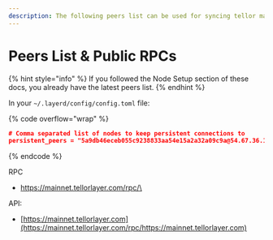 ```yaml
---
description: The following peers list can be used for syncing tellor mainnet
---
```


# Peers List & Public RPCs

{% hint style="info" %}
If you followed the Node Setup section of these docs, you already have the latest peers list.
{% endhint %}

In your `~/.layerd/config/config.toml` file:

{% code overflow="wrap" %}
```json
# Comma separated list of nodes to keep persistent connections to
persistent_peers = "5a9db46eceb055c9238833aa54e15a2a32a09c9a@54.67.36.145:26656,f2644778a8a2ca3b55ec65f1b7799d32d4a7098e@54.149.160.93:26656,2904aa32501548e127d3198c8f5181fb4d67bbe6@18.116.23.104:26656"

```
{% endcode %}

RPC

* [https://mainnet.tellorlayer.com/rpc/\
  ](https://mainnet.tellorlayer.com/rpc/https://mainnet.tellorlayer.com)

API:

* [https://mainnet.tellorlayer.com](https://mainnet.tellorlayer.com/rpc/https://mainnet.tellorlayer.com)
